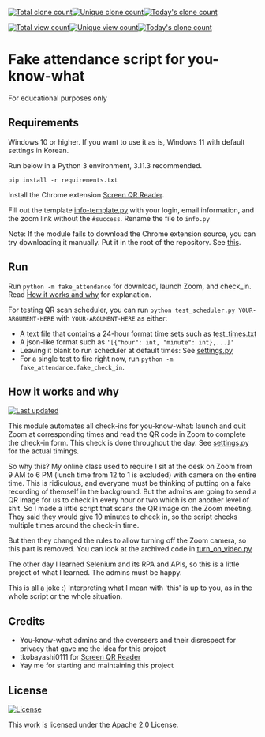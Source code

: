[![Total clone count](https://img.shields.io/badge/dynamic/json?color=green&label=Total%20clones&query=count&url=https://raw.githubusercontent.com/yjmd2222/fake-attendance/stats/clones.json&logo=github)](#)[![Unique clone count](https://img.shields.io/badge/dynamic/json?color=blue&label=Unique&query=uniques&url=https://raw.githubusercontent.com/yjmd2222/fake-attendance/stats/clones.json&logo=github)](#)[![Today's clone count](https://img.shields.io/badge/dynamic/json?color=purple&label=Today%27s%20clones&query=clones[0][%27count%27]&url=https://raw.githubusercontent.com/yjmd2222/fake-attendance/stats/clones.json&logo=github)](#)

[![Total view count](https://img.shields.io/badge/dynamic/json?color=yellow&label=Total%20views&query=count&url=https://raw.githubusercontent.com/yjmd2222/fake-attendance/stats/views.json&logo=github)](#)[![Unique view count](https://img.shields.io/badge/dynamic/json?color=indigo&label=Unique&query=uniques&url=https://raw.githubusercontent.com/yjmd2222/fake-attendance/stats/views.json&logo=github)](#)[![Today's clone count](https://img.shields.io/badge/dynamic/json?color=orange&label=Today%27s%20views&query=views[0][%27count%27]&url=https://raw.githubusercontent.com/yjmd2222/fake-attendance/stats/views.json&logo=github)](#)

# Fake attendance script for you-know-what
For educational purposes only

## Requirements
Windows 10 or higher. If you want to use it as is, Windows 11 with default settings in Korean.

Run below in a Python 3 environment, 3.11.3 recommended.

`pip install -r requirements.txt`

Install the Chrome extension [Screen QR Reader](https://chrome.google.com/webstore/detail/screen-qr-reader/ekoaehpknadfoaolagjfdefeopkhfhln).

Fill out the template [info-template.py](fake_attendance/info-template.py) with your login, email information, and the zoom link without the `#success`. Rename the file to `info.py`

Note: If the module fails to download the Chrome extension source, you can try downloading it manually. Put it in the root of the repository. See [this](https://crx-downloader.com/how-it-works).

## Run
Run `python -m fake_attendance` for download, launch Zoom, and check_in. Read [How it works and why](#how-it-works-and-why) for explanation.

For testing QR scan scheduler, you can run `python test_scheduler.py YOUR-ARGUMENT-HERE` with `YOUR-ARGUMENT-HERE` as either:
- A text file that contains a 24-hour format time sets such as [test_times.txt](test_times.txt)
- A json-like format such as `'[{"hour": int, "minute": int},...]'`
- Leaving it blank to run scheduler at default times: See [settings.py](fake_attendance/settings.py)
- For a single test to fire right now, run `python -m fake_attendance.fake_check_in`.

## How it works and why
[![Last updated](https://img.shields.io/badge/last_updated-2023--06--21-blue)](#)

This module automates all check-ins for you-know-what: launch and quit Zoom at corresponding times and read the QR code in Zoom to complete the check-in form.
This check is done throughout the day. See [settings.py](fake_attendance/settings.py) for the actual timings.

So why this? My online class used to require I sit at the desk on Zoom from 9 AM to 6 PM (lunch time from 12 to 1 is excluded) with camera on the entire time.
This is ridiculous, and everyone must be thinking of putting on a fake recording of themself in the background. But the admins are going to send a QR image for us to check in every hour or two
which is on another level of shit. So I made a little script that scans the QR image on the Zoom meeting. They said they would give 10 minutes to check in,
so the script checks multiple times around the check-in time.

But then they changed the rules to allow turning off the Zoom camera, so this part is removed. You can look at the archived code in [turn_on_video.py](archive/turn_on_video.py)

The other day I learned Selenium and its RPA and APIs, so this is a little project of what I learned. The admins must be happy.

This is all a joke :) Interpreting what I mean with 'this' is up to you, as in the whole script or the whole situation.

## Credits
- You-know-what admins and the overseers and their disrespect for privacy that gave me the idea for this project
- tkobayashi0111 for [Screen QR Reader](https://chrome.google.com/webstore/detail/screen-qr-reader/ekoaehpknadfoaolagjfdefeopkhfhln)
- Yay me for starting and maintaining this project

## License
[![License](https://img.shields.io/badge/License-Apache_2.0-blue.svg)](https://opensource.org/licenses/Apache-2.0)

This work is licensed under the Apache 2.0 License.
